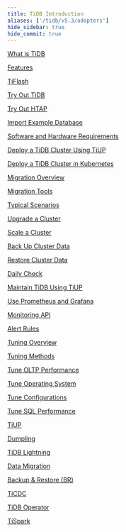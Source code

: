 ```yaml
---
title: TiDB Introduction
aliases: ['/tidb/v5.3/adopters']
hide_sidebar: true
hide_commit: true
---
```


<LearningPathContainer platform="tidb" title="TiDB" subTitle="TiDB is an open-source NewSQL database that supports Hybrid Transactional and Analytical Processing (HTAP) workloads. Find the guide, samples, and references you need to use TiDB.">

<LearningPath label="Learn" icon="cloud1">

[What is TiDB](https://docs.pingcap.com/tidb/dev/overview)

[Features](https://docs.pingcap.com/tidb/dev/basic-features)

[TiFlash](https://docs.pingcap.com/tidb/dev/tiflash-overview)

</LearningPath>

<LearningPath label="Try" icon="cloud5">

[Try Out TiDB](https://docs.pingcap.com/tidb/dev/quick-start-with-tidb)

[Try Out HTAP](https://docs.pingcap.com/tidb/dev/quick-start-with-htap)

[Import Example Database](https://docs.pingcap.com/tidb/dev/import-example-data)

</LearningPath>

<LearningPath label="Deploy" icon="deploy">

[Software and Hardware Requirements](https://docs.pingcap.com/tidb/dev/hardware-and-software-requirements)

[Deploy a TiDB Cluster Using TiUP](https://docs.pingcap.com/tidb/dev/production-deployment-using-tiup)

[Deploy a TiDB Cluster in Kubernetes](https://docs.pingcap.com/tidb/dev/tidb-in-kubernetes)

</LearningPath>

<LearningPath label="Migrate" icon="cloud3">

[Migration Overview](https://docs.pingcap.com/tidb/dev/migration-overview)

[Migration Tools](https://docs.pingcap.com/tidb/dev/migration-tools)

[Typical Scenarios](https://docs.pingcap.com/tidb/dev/migrate-aurora-to-tidb)

</LearningPath>

<LearningPath label="Maintain" icon="maintain">

[Upgrade a Cluster](https://docs.pingcap.com/tidb/dev/upgrade-tidb-using-tiup)

[Scale a Cluster](https://docs.pingcap.com/tidb/dev/scale-tidb-using-tiup)

[Back Up Cluster Data](https://docs.pingcap.com/tidb/dev/br-usage-backup)

[Restore Cluster Data](https://docs.pingcap.com/tidb/dev/br-usage-restore)

[Daily Check](https://docs.pingcap.com/tidb/dev/daily-check)

[Maintain TiDB Using TiUP](https://docs.pingcap.com/tidb/dev/maintain-tidb-using-tiup)

</LearningPath>

<LearningPath label="Monitor" icon="cloud6">

[Use Prometheus and Grafana](https://docs.pingcap.com/tidb/dev/tidb-monitoring-framework)

[Monitoring API](https://docs.pingcap.com/tidb/dev/tidb-monitoring-api)

[Alert Rules](https://docs.pingcap.com/tidb/dev/alert-rules)

</LearningPath>

<LearningPath label="Tune" icon="tidb-cloud-tune">

[Tuning Overview](https://docs.pingcap.com/tidb/dev/performance-tuning-overview)

[Tuning Methods](https://docs.pingcap.com/tidb/dev/performance-tuning-methods)

[Tune OLTP Performance](https://docs.pingcap.com/tidb/dev/performance-tuning-practices)

[Tune Operating System](https://docs.pingcap.com/tidb/dev/tune-operating-system)

[Tune Configurations](https://docs.pingcap.com/tidb/dev/configure-memory-usage)

[Tune SQL Performance](https://docs.pingcap.com/tidb/dev/sql-tuning-overview)

</LearningPath>

<LearningPath label="Tools" icon="doc7">

[TiUP](https://docs.pingcap.com/tidb/dev/tiup-overview)

[Dumpling](https://docs.pingcap.com/tidb/dev/dumpling-overview)

[TiDB Lightning](https://docs.pingcap.com/tidb/dev/tidb-lightning-overview)

[Data Migration](https://docs.pingcap.com/tidb/dev/dm-overview)

[Backup & Restore (BR)](https://docs.pingcap.com/tidb/dev/backup-and-restore-overview)

[TiCDC](https://docs.pingcap.com/tidb/dev/ticdc-overview)

[TiDB Operator](https://docs.pingcap.com/tidb/dev/tidb-operator-overview)

[TiSpark](https://docs.pingcap.com/tidb/dev/tispark-overview)

</LearningPath>

</LearningPathContainer>
